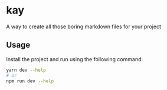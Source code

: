 # kay

A way to create all those boring markdown files for your project

## Usage

Install the project and run using the following command:

```bash
yarn dev --help
# or
npm run dev --help
```
